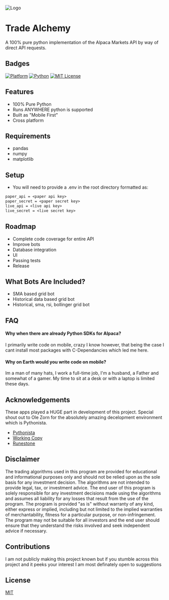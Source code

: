 
![Logo](https://i.postimg.cc/65pf0z9R/logo.jpg)


# Trade Alchemy

A 100% pure python implementation of the Alpaca Markets API by way of direct API requests.


## Badges

[![Platform](https://img.shields.io/badge/Cross%20Platform-iOS%20%7C%20Android%20%7C%20Win%20%7C%20Linux%20%7C%20macOS-blue)](https://github.com/AltKrypto)
[![Python](https://img.shields.io/badge/Language-Python-green)](https://github.com/AltKrypto)
[![MIT License](https://img.shields.io/badge/License-MIT-green.svg)](https://github.com/AltKrypto)

## Features

- 100% Pure Python
- Runs ANYWHERE python is supported
- Built as "Mobile First"
- Cross platform

## Requirements

- pandas
- numpy
- matplotlib

## Setup

- You will need to provide a .env in the root directory formatted as:

```txt
paper_api = <paper api key>
paper_secret = <paper secret key>
live_api = <live api key>
live_secret = <live secret key>
```

## Roadmap

- Complete code coverage for entire API
- Improve bots
- Database integration
- UI
- Passing tests
- Release

## What Bots Are Included?

- SMA based grid bot
- Historical data based grid bot
- Historical, sma, rsi, bollinger grid bot

## FAQ

#### Why when there are already Python SDKs for Alpaca?

I primarily write code on mobile, crazy I know however, that being the case I cant install most packages with C-Dependancies which led me here.

#### Why on Earth would you write code on mobile?

Im a man of many hats, I work a full-time job, I'm a husband, a Father and somewhat of a gamer. My time to sit at a desk or with a laptop is limited these days. 


## Acknowledgements

These apps played a HUGE part in development of this project. Special shout out to Ole Zorn for the absolutely amazing decelopment environment which is Pythonista. 

 - [Pythonista](http://www.omz-software.com/pythonista/)
 - [Working Copy](https://workingcopyapp.com/)
 - [Runestone](https://runestone.app/)


## Disclaimer

The trading algorithms used in this program are provided for educational and informational purposes only and should not be relied upon as the sole basis for any investment decision. The algorithms are not intended to provide legal, tax, or investment advice. The end user of this program is solely responsible for any investment decisions made using the algorithms and assumes all liability for any losses that result from the use of the program. The program is provided "as is" without warranty of any kind, either express or implied, including but not limited to the implied warranties of merchantability, fitness for a particular purpose, or non-infringement. The program may not be suitable for all investors and the end user should ensure that they understand the risks involved and seek independent advice if necessary.


## Contributions

I am not publicly making this project known but if you stumble across this project and it peeks your interest I am most definately open to suggestions 

## License

[MIT](https://choosealicense.com/licenses/mit/)

